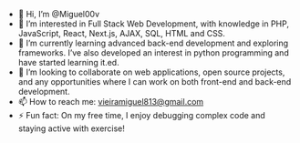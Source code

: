 - 👋 Hi, I’m @Miguel00v
- 👀 I’m interested in Full Stack Web Development, with knowledge in PHP, JavaScript, React, Next.js, AJAX, SQL, HTML and CSS.
- 🌱 I’m currently learning advanced back-end development and exploring frameworks. I’ve also developed an interest in python programming and have started learning it.ed.
- 💞️ I’m looking to collaborate on web applications, open source projects, and any opportunities where I can work on both front-end and back-end development.
- 📫 How to reach me: vieiramiguel813@gmail.com  
- ⚡ Fun fact: On my free time, I enjoy debugging complex code and staying active with exercise!

<!---
Miguel00v/Miguel00v is a ✨ special ✨ repository because its `README.md` (this file) appears on your GitHub profile.
You can click the Preview link to take a look at your changes.
--->
